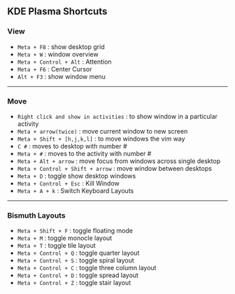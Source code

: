 ## KDE Plasma Shortcuts

### View

- `Meta + F8` : show desktop grid
- `Meta + W` : window overview
- `Meta + Control + Alt` : Attention
- `Meta + F6` : Center Cursor
- `Alt + F3` : show window menu

---

### Move

- `Right click and show in activities` : to show window in a particular activity
- `Meta + arrow(twice)` : move current window to new screen
- `Meta + Shift + [h,j,k,l]` : to move windows the vim way
- `C #` : moves to desktop with number #
- `Meta + #` : moves to the activity with number #
- `Meta + Alt + arrow` : move focus from windows across single desktop
- `Meta + Control + Shift + arrow` : move window between desktops
- `Meta + D` : toggle show desktop windows
- `Meta + Control + Esc` : Kill Window
- `Meta + A + k` : Switch Keyboard Layouts

---

### Bismuth Layouts

- `Meta + Shift + F` : toggle floating mode
- `Meta + M` : toggle monocle layout
- `Meta + T` : toggle tile layout
- `Meta + Control + Q` : toggle quarter layout
- `Meta + Control + S` : toggle spiral layout
- `Meta + Control + C` : toggle three column layout
- `Meta + Control + D` : toggle spread layout
- `Meta + Control + Z` : toggle stair layout
